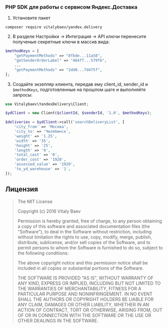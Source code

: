 ### PHP SDK для работы с сервисом Яндекс.Доставка
1. Установите пакет
```
composer require vitalybaev/yandex.delivery
```
2. В разделе Настройки &rarr; Интеграция &rarr; API ключи перенесите полученые секретные ключи в массив вида:
```php
$methodKeys = [
    "getPaymentMethods" => "8fbde...11a58",
    "getSenderOrderLabel" => "464ff...579fb",
    ...
    "getPaymentMethods" => "2dd0...7d475f",
];
```
3. Создайте экзепляр клиента, передав ему client_id, sender_id и `$methodKeys`, подготовленные на прошлом шаге и выполняйте запросы:
```php
use Vitalybaev\YandexDelivery\Client;

$ydClient = new Client($clientId, $senderId, '1.0', $methodKeys);

$deliveries = $ydClient->call('searchDeliveryList', [
    'city_from' => 'Москва',
    'city_to' => 'Челябинск',
    'weight' => '1.25',
    'width' => '35',
    'height' => '25',
    'length' => '9',
    'total_cost' => '0',
    'order_cost' => '1920',
    'assessed_value' => '1920',
    'to_yd_warehouse' => '1',
]);
```

## Лицензия

> The MIT License
>  
>  Copyright (c) 2016 Vitaly Baev
>  
>  Permission is hereby granted, free of charge, to any person obtaining a copy
>  of this software and associated documentation files (the "Software"), to deal
>  in the Software without restriction, including without limitation the rights
>  to use, copy, modify, merge, publish, distribute, sublicense, and/or sell
>  copies of the Software, and to permit persons to whom the Software is
>  furnished to do so, subject to the following conditions:
>  
>  The above copyright notice and this permission notice shall be included in
>  all copies or substantial portions of the Software.
>  
>  THE SOFTWARE IS PROVIDED "AS IS", WITHOUT WARRANTY OF ANY KIND, EXPRESS OR
>  IMPLIED, INCLUDING BUT NOT LIMITED TO THE WARRANTIES OF MERCHANTABILITY,
>  FITNESS FOR A PARTICULAR PURPOSE AND NONINFRINGEMENT. IN NO EVENT SHALL THE
>  AUTHORS OR COPYRIGHT HOLDERS BE LIABLE FOR ANY CLAIM, DAMAGES OR OTHER
>  LIABILITY, WHETHER IN AN ACTION OF CONTRACT, TORT OR OTHERWISE, ARISING FROM,
>  OUT OF OR IN CONNECTION WITH THE SOFTWARE OR THE USE OR OTHER DEALINGS IN
>  THE SOFTWARE.